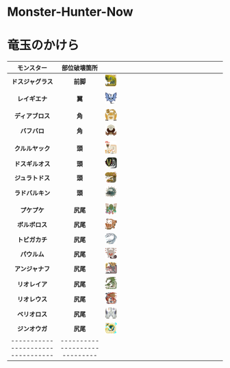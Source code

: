 # Monster-Hunter-Now
# 竜玉のかけら
| モンスター | 部位破壊箇所 |  |
| :----: | :----: | ---- |
| **ドスジャグラス**| **前脚** | <img src="../../articles/MonsterHunterNow/g-jagr.png" width="10%"> |
|  |  |  |
| **レイギエナ** | **翼** | <img src="../../articles/MonsterHunterNow/legi.png" width="10%">|
|  |  |  |
| **ディアブロス** | **角** | <img src="../../articles/MonsterHunterNow/diab.png" width="10%"> |
| **バフバロ** | **角** | <img src="../../articles/MonsterHunterNow/banb.png" width="10%"> |
|  |  |  |
| **クルルヤック**| **頭** | <img src="../../articles/MonsterHunterNow/kulu.png" width="10%"> |
| **ドスギルオス** | **頭** | <img src="../../articles/MonsterHunterNow/g-girr.png" width="10%">|
| **ジュラトドス** | **頭** | <img src="../../articles/MonsterHunterNow/jyur.png" width="10%"> |
| **ラドバルキン** | **頭** | <img src="../../articles/MonsterHunterNow/rado.png" width="10%"> |
|  |  |  |
| **プケプケ** | **尻尾** | <img src="../../articles/MonsterHunterNow/puke.png" width="10%"> |
| **ボルボロス** | **尻尾** | <img src="../../articles/MonsterHunterNow/barr.png" width="10%"> |
| **トビガカチ** | **尻尾** | <img src="../../articles/MonsterHunterNow/tobi.png" width="10%"> |
| **パウルム** | **尻尾** | <img src="../../articles/MonsterHunterNow/paol.png" width="10%"> |
| **アンジャナフ** | **尻尾** | <img src="../../articles/MonsterHunterNow/anja.png" width="10%"> |
| **リオレイア** | **尻尾** | <img src="../../articles/MonsterHunterNow/rathi.png" width="10%"> |
| **リオレウス** | **尻尾** | <img src="../../articles/MonsterHunterNow/ratha.png" width="10%"> |
| **ベリオロス** | **尻尾** | <img src="../../articles/MonsterHunterNow/bari.png" width="10%"> |
| **ジンオウガ** | **尻尾** | <img src="../../articles/MonsterHunterNow/zino.png" width="10%"> |
| --------------------------------- | ----------------------------- |  |
